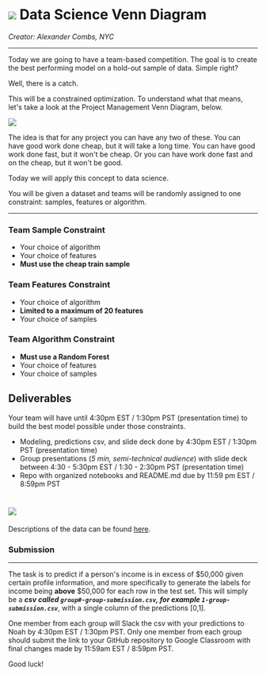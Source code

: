 # ![](https://ga-dash.s3.amazonaws.com/production/assets/logo-9f88ae6c9c3871690e33280fcf557f33.png)  Data Science Venn Diagram
_Creator: Alexander Combs, NYC_

-------------------

Today we are going to have a team-based competition. The goal is to create the best performing model on a hold-out sample of data. Simple right?

Well, there is a catch.

This will be a constrained optimization. To understand what that means, let's take a look at the Project Management Venn Diagram, below.

![](https://berkonomics.com/wp-content/uploads/2015/11/goodfastcheap1-1.png)

The idea is that for any project you can have any two of these. You can have good work done cheap, but it will take a long time. You can have good work done fast, but it won't be cheap. Or you can have work done fast and on the cheap, but it won't be good.

Today we will apply this concept to data science.

You will be given a dataset and teams will be randomly assigned to one constraint: samples, features or algorithm.

---

### Team Sample Constraint
- Your choice of algorithm
- Your choice of features
- **Must use the cheap train sample**

### Team Features Constraint
- Your choice of algorithm
- **Limited to a maximum of 20 features**
- Your choice of samples

### Team Algorithm Constraint
- **Must use a Random Forest**
- Your choice of features
- Your choice of samples

## Deliverables
Your team will have until 4:30pm EST / 1:30pm PST (presentation time) to build the best model possible under those constraints.

- Modeling, predictions csv, and slide deck done by 4:30pm EST / 1:30pm PST (presentation time)
- Group presentations (_5 min, semi-technical audience_) with slide deck between 4:30 - 5:30pm EST / 1:30 - 2:30pm PST (presentation time)
- Repo with organized notebooks and README.md due by 11:59 pm EST / 8:59pm PST

# ![](https://media.giphy.com/media/aL4bDxt8fbpy8/giphy.gif)

 Descriptions of the data can be found [here](https://archive.ics.uci.edu/ml/datasets/adult).

### Submission
---

The task is to predict if a person's income is in excess of \$50,000 given certain profile information, and more specifically to generate the labels for income being **above** \$50,000 for each row in the test set. This will simply be a _**csv called `group#-group-submission.csv`, for example `1-group-submission.csv`**_, with a single column of the predictions [0,1].

One member from each group will Slack the csv with your predictions to Noah by 4:30pm EST / 1:30pm PST. Only one member from each group should submit the link to your GitHub repository to Google Classroom with final changes made by 11:59am EST / 8:59pm PST.

Good luck!
